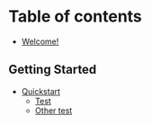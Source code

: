 # Table of contents

* [Welcome!](README.md)

## Getting Started

* [Quickstart](getting-started/quickstart/README.md)
  * [Test](quickstart/gettingstarted.html#making-an-experiment) 
  * [Other test](quickstart/gettingstarted.html#making-an-experiment)